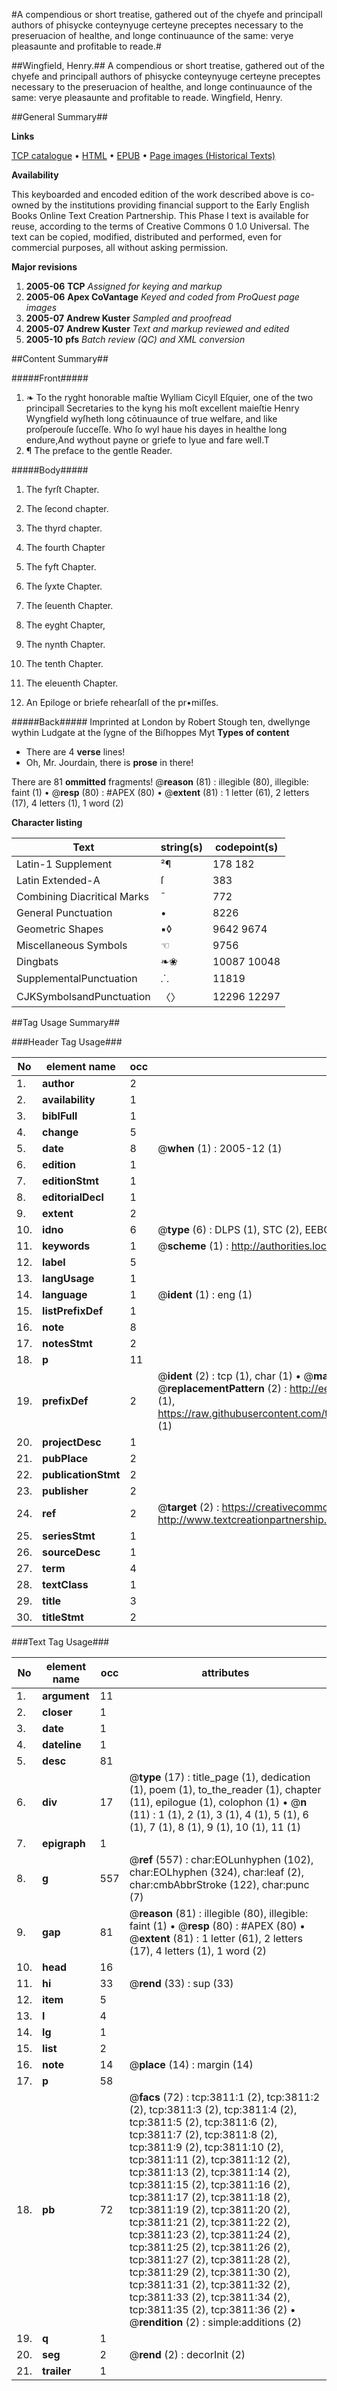 #A compendious or short treatise, gathered out of the chyefe and principall authors of phisycke conteynyuge certeyne preceptes necessary to the preseruacion of healthe, and longe continuaunce of the same: verye pleasaunte and profitable to reade.#

##Wingfield, Henry.##
A compendious or short treatise, gathered out of the chyefe and principall authors of phisycke conteynyuge certeyne preceptes necessary to the preseruacion of healthe, and longe continuaunce of the same: verye pleasaunte and profitable to reade.
Wingfield, Henry.

##General Summary##

**Links**

[TCP catalogue](http://www.ota.ox.ac.uk/tcp/)  • 
[HTML](http://tei.it.ox.ac.uk/tcp/Texts-HTML/free/A15/A15587.html)  • 
[EPUB](http://tei.it.ox.ac.uk/tcp/Texts-EPUB/free/A15/A15587.epub) • 
[Page images (Historical Texts)](https://data.historicaltexts.jisc.ac.uk/view?pubId=eebo-99839396e&pageId=eebo-99839396e-3811-1)

**Availability**

This keyboarded and encoded edition of the
	       work described above is co-owned by the institutions
	       providing financial support to the Early English Books
	       Online Text Creation Partnership. This Phase I text is
	       available for reuse, according to the terms of Creative
	       Commons 0 1.0 Universal. The text can be copied,
	       modified, distributed and performed, even for
	       commercial purposes, all without asking permission.

**Major revisions**

1. __2005-06__ __TCP__ *Assigned for keying and markup*
1. __2005-06__ __Apex CoVantage__ *Keyed and coded from ProQuest page images*
1. __2005-07__ __Andrew Kuster__ *Sampled and proofread*
1. __2005-07__ __Andrew Kuster__ *Text and markup reviewed and edited*
1. __2005-10__ __pfs__ *Batch review (QC) and XML conversion*

##Content Summary##

#####Front#####

1. ❧ To the ryght honorable maſtie Wylliam Cicyll Eſquier, one of the two principall Secretaries to the kyng his moſt excellent maieſtie Henry Wyngfield wyſheth long cōtinuaunce of true welfare, and like proſperouſe ſucceſſe.
Who ſo wyl haue his dayes in healthe long endure,And wythout payne or griefe to lyue and fare well.T
1. ¶ The preface to the gentle Reader.

#####Body#####

1. The fyrſt Chapter.

1. The ſecond chapter.

1. The thyrd chapter.

1. The fourth Chapter

1. The fyft Chapter.

1. The ſyxte Chapter.

1. The ſeuenth Chapter.

1. The eyght Chapter,

1. The nynth Chapter.

1. The tenth Chapter.

1. The eleuenth Chapter.

1. An Epiloge or briefe rehearſall of the pr•miſſes.

#####Back#####
Imprinted at London by Robert Stough ten, dwellynge wythin Ludgate at the ſygne of the Biſhoppes Myt
**Types of content**

  * There are 4 **verse** lines!
  * Oh, Mr. Jourdain, there is **prose** in there!

There are 81 **ommitted** fragments! 
 @__reason__ (81) : illegible (80), illegible: faint (1)  •  @__resp__ (80) : #APEX (80)  •  @__extent__ (81) : 1 letter (61), 2 letters (17), 4 letters (1), 1 word (2)

**Character listing**


|Text|string(s)|codepoint(s)|
|---|---|---|
|Latin-1 Supplement|²¶|178 182|
|Latin Extended-A|ſ|383|
|Combining             Diacritical Marks|̄|772|
|General Punctuation|•|8226|
|Geometric Shapes|▪◊|9642 9674|
|Miscellaneous Symbols|☜|9756|
|Dingbats|❧❀|10087 10048|
|SupplementalPunctuation|⸫|11819|
|CJKSymbolsandPunctuation|〈〉|12296 12297|

##Tag Usage Summary##

###Header Tag Usage###

|No|element name|occ|attributes|
|---|---|---|---|
|1.|__author__|2||
|2.|__availability__|1||
|3.|__biblFull__|1||
|4.|__change__|5||
|5.|__date__|8| @__when__ (1) : 2005-12 (1)|
|6.|__edition__|1||
|7.|__editionStmt__|1||
|8.|__editorialDecl__|1||
|9.|__extent__|2||
|10.|__idno__|6| @__type__ (6) : DLPS (1), STC (2), EEBO-CITATION (1), PROQUEST (1), VID (1)|
|11.|__keywords__|1| @__scheme__ (1) : http://authorities.loc.gov/ (1)|
|12.|__label__|5||
|13.|__langUsage__|1||
|14.|__language__|1| @__ident__ (1) : eng (1)|
|15.|__listPrefixDef__|1||
|16.|__note__|8||
|17.|__notesStmt__|2||
|18.|__p__|11||
|19.|__prefixDef__|2| @__ident__ (2) : tcp (1), char (1)  •  @__matchPattern__ (2) : ([0-9\-]+):([0-9IVX]+) (1), (.+) (1)  •  @__replacementPattern__ (2) : http://eebo.chadwyck.com/downloadtiff?vid=$1&page=$2 (1), https://raw.githubusercontent.com/textcreationpartnership/Texts/master/tcpchars.xml#$1 (1)|
|20.|__projectDesc__|1||
|21.|__pubPlace__|2||
|22.|__publicationStmt__|2||
|23.|__publisher__|2||
|24.|__ref__|2| @__target__ (2) : https://creativecommons.org/publicdomain/zero/1.0/ (1), http://www.textcreationpartnership.org/docs/. (1)|
|25.|__seriesStmt__|1||
|26.|__sourceDesc__|1||
|27.|__term__|4||
|28.|__textClass__|1||
|29.|__title__|3||
|30.|__titleStmt__|2||


###Text Tag Usage###

|No|element name|occ|attributes|
|---|---|---|---|
|1.|__argument__|11||
|2.|__closer__|1||
|3.|__date__|1||
|4.|__dateline__|1||
|5.|__desc__|81||
|6.|__div__|17| @__type__ (17) : title_page (1), dedication (1), poem (1), to_the_reader (1), chapter (11), epilogue (1), colophon (1)  •  @__n__ (11) : 1 (1), 2 (1), 3 (1), 4 (1), 5 (1), 6 (1), 7 (1), 8 (1), 9 (1), 10 (1), 11 (1)|
|7.|__epigraph__|1||
|8.|__g__|557| @__ref__ (557) : char:EOLunhyphen (102), char:EOLhyphen (324), char:leaf (2), char:cmbAbbrStroke (122), char:punc (7)|
|9.|__gap__|81| @__reason__ (81) : illegible (80), illegible: faint (1)  •  @__resp__ (80) : #APEX (80)  •  @__extent__ (81) : 1 letter (61), 2 letters (17), 4 letters (1), 1 word (2)|
|10.|__head__|16||
|11.|__hi__|33| @__rend__ (33) : sup (33)|
|12.|__item__|5||
|13.|__l__|4||
|14.|__lg__|1||
|15.|__list__|2||
|16.|__note__|14| @__place__ (14) : margin (14)|
|17.|__p__|58||
|18.|__pb__|72| @__facs__ (72) : tcp:3811:1 (2), tcp:3811:2 (2), tcp:3811:3 (2), tcp:3811:4 (2), tcp:3811:5 (2), tcp:3811:6 (2), tcp:3811:7 (2), tcp:3811:8 (2), tcp:3811:9 (2), tcp:3811:10 (2), tcp:3811:11 (2), tcp:3811:12 (2), tcp:3811:13 (2), tcp:3811:14 (2), tcp:3811:15 (2), tcp:3811:16 (2), tcp:3811:17 (2), tcp:3811:18 (2), tcp:3811:19 (2), tcp:3811:20 (2), tcp:3811:21 (2), tcp:3811:22 (2), tcp:3811:23 (2), tcp:3811:24 (2), tcp:3811:25 (2), tcp:3811:26 (2), tcp:3811:27 (2), tcp:3811:28 (2), tcp:3811:29 (2), tcp:3811:30 (2), tcp:3811:31 (2), tcp:3811:32 (2), tcp:3811:33 (2), tcp:3811:34 (2), tcp:3811:35 (2), tcp:3811:36 (2)  •  @__rendition__ (2) : simple:additions (2)|
|19.|__q__|1||
|20.|__seg__|2| @__rend__ (2) : decorInit (2)|
|21.|__trailer__|1||
